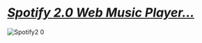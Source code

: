 # _[Spotify 2.0 Web Music Player...](https://premium-spotify.vercel.app/)_

![Spotify2 0](https://user-images.githubusercontent.com/90378786/197281111-759c9b07-bd23-4038-a9fc-6074b634aa14.png)


